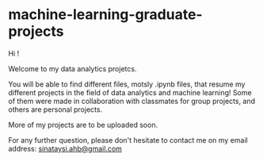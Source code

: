 # machine-learning-graduate-projects
Hi !

Welcome to my data analytics projetcs. 

You will be able to find different files, motsly .ipynb files, that resume my different projects in the field of data analytics and machine learning!
Some of them were made in collaboration with classmates for group projects, and others are personal projects.


More of my projects are to be uploaded soon.

For any further question, please don't hesitate to contact me on my email address: sinataysi.ahb@gmail.com
